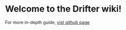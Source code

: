 # Welcome to the Drifter wiki!

For more in-depth guide, [vist github page](https://github.com/MrRobinftw/Drifter/wiki/)
